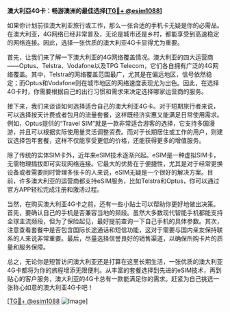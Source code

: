 **澳大利亞4G卡：畅游澳洲的最佳选择[[TG💪+ @esim1088](https://t.me/s/esim1088)]**

如果你计划前往澳大利亚旅行或工作，那么一张合适的手机卡无疑是你的必需品。在澳大利亚，4G网络已经非常普及，无论是城市还是乡村，都能享受到高速稳定的网络连接。因此，选择一张优质的澳大利亚4G卡显得尤为重要。

首先，让我们来了解一下澳大利亚的4G网络覆盖情况。澳大利亚的四大运营商——Optus、Telstra、Vodafone以及TPG Telecom，它们各自拥有广泛的4G网络覆盖。其中，Telstra的网络覆盖范围最广，尤其是在偏远地区，信号依然稳定；而Optus和Vodafone则在城市地区的网络速度表现尤为出色。因此，在选择4G卡时，你需要根据自己的出行习惯和需求来决定选择哪家运营商的服务。

接下来，我们来谈谈如何选择适合自己的澳大利亚4G卡。对于短期旅行者来说，可以选择按天计费或者包月的流量套餐，这样既经济实惠又能满足日常使用需求。例如，Optus提供的“Travel SIM”就是一款非常适合游客的选择，它支持多国漫游，并且可以根据实际使用量灵活调整资费。而对于长期居住或工作的用户，则建议选择包年套餐，这样不仅能享受更低的价格，还能获得更多的增值服务。

除了传统的实体SIM卡外，近年来eSIM技术逐渐兴起。eSIM是一种虚拟SIM卡，无需物理插拔即可实现网络连接。它最大的优势在于便捷性，尤其是对于经常更换设备或者需要同时管理多张卡的人来说，eSIM无疑是一个很好的解决方案。目前，许多澳大利亚的运营商都支持eSIM服务，比如Telstra和Optus，你可以通过官方APP轻松完成注册和激活过程。

当然，在购买澳大利亚4G卡之前，还有一些小贴士可以帮助你更好地做出决策。首先，要确认自己的手机是否兼容当地的频段。虽然大多数现代智能手机都能支持全球主流频段，但为了保险起见，最好提前查询一下自己手机的具体参数。其次，注意查看套餐中是否包含国际长途通话和短信功能，这对于需要与国内亲友保持联系的人来说非常重要。最后，尽量选择信誉良好的销售渠道，以确保所购卡片的质量和服务保障。

总之，无论你是短暂访问澳大利亚还是打算在这里长期生活，一张优质的澳大利亚4G卡都将为你的旅程增添无限便利。从丰富的套餐选择到先进的eSIM技术，再到贴心的客户服务，澳大利亚的4G卡总有一款能满足你的需求。赶紧为自己挑选一张称心如意的澳大利亚4G卡吧！

[[TG💪+ @esim1088](https://t.me/s/esim1088) ![Image](https://i.postimg.cc/4NQfJmqS/Snipaste-2025-05-13-00-14-12.png)]